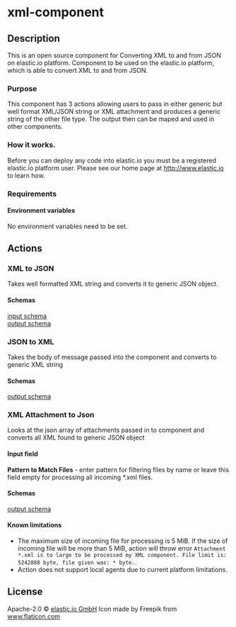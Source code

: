 
# xml-component

## Description
This is an open source component for Converting XML to and from JSON on elastic.io platform.
Component to be used on the elastic.io platform, which is able to convert XML to and from JSON. 
### Purpose
This component has 3 actions allowing users to pass in either generic but well format XML/JSON string or XML attachment and produces a generic string of the other file type. The output then can be maped and used in other components. 

### How it works. 
Before you can deploy any code into elastic.io you must be a registered elastic.io platform user. Please see our home page at http://www.elastic.io to learn how.

### Requirements
#### Environment variables 
No environment variables need to be set.

## Actions

### XML to JSON
Takes well formatted XML string and converts it to generic JSON object.

#### Schemas 
[input schema](lib/schemas/xmlToJson.in.json) \
[output schema](lib/schemas/xmlToJson.out.json)

### JSON to XML 
Takes the body of message passed into the component and converts to generic XML string 

#### Schemas 
[output schema](lib/schemas/jsonToXml.out.json)

### XML Attachment to Json
Looks at the json array of attachments passed in to component and converts all XML found to generic JSON object 

#### Input field
**Pattern to Match Files** - enter pattern for filtering files by name or leave this field empty for processing all incoming *.xml files.

#### Schemas
[output schema](lib/schemas/xmlToJson.out.json)

#### Known limitations
 - The maximum size of incoming file for processing is 5 MiB. If the size of incoming file will be more than 5 MiB, action will throw error `Attachment *.xml is to large to be processed my XML component. File limit is: 5242880 byte, file given was: * byte.`. 
 - Action does not support local agents due to current platform limitations.

## License

Apache-2.0 © [elastic.io GmbH](https://elastic.io)
Icon made by Freepik from www.flaticon.com 
